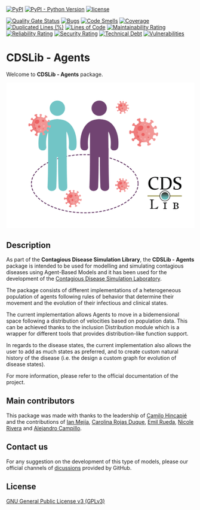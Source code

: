 [![PyPI](https://img.shields.io/pypi/v/cdslib-agents?color=color=%2310d510)](https://pypi.org/project/cdslib-agents/)
[![PyPI - Python Version](https://img.shields.io/pypi/pyversions/cdslib-agents?color=%2310d510)](https://pypi.org/project/cdslib-agents/)
[![license](https://img.shields.io/github/license/fenfisdi/cdslib_agents)](./LICENSE)

[![Quality Gate Status](https://sonarcloud.io/api/project_badges/measure?project=fenfisdi_cdslib_agents&metric=alert_status)](https://sonarcloud.io/summary/new_code?id=fenfisdi_cdslib_agents)
[![Bugs](https://sonarcloud.io/api/project_badges/measure?project=fenfisdi_cdslib_agents&metric=bugs)](https://sonarcloud.io/summary/new_code?id=fenfisdi_cdslib_agents)
[![Code Smells](https://sonarcloud.io/api/project_badges/measure?project=fenfisdi_cdslib_agents&metric=code_smells)](https://sonarcloud.io/summary/new_code?id=fenfisdi_cdslib_agents)
[![Coverage](https://sonarcloud.io/api/project_badges/measure?project=fenfisdi_cdslib_agents&metric=coverage)](https://sonarcloud.io/summary/new_code?id=fenfisdi_cdslib_agents)
[![Duplicated Lines (%)](https://sonarcloud.io/api/project_badges/measure?project=fenfisdi_cdslib_agents&metric=duplicated_lines_density)](https://sonarcloud.io/summary/new_code?id=fenfisdi_cdslib_agents)
[![Lines of Code](https://sonarcloud.io/api/project_badges/measure?project=fenfisdi_cdslib_agents&metric=ncloc)](https://sonarcloud.io/summary/new_code?id=fenfisdi_cdslib_agents)
[![Maintainability Rating](https://sonarcloud.io/api/project_badges/measure?project=fenfisdi_cdslib_agents&metric=sqale_rating)](https://sonarcloud.io/summary/new_code?id=fenfisdi_cdslib_agents)
[![Reliability Rating](https://sonarcloud.io/api/project_badges/measure?project=fenfisdi_cdslib_agents&metric=reliability_rating)](https://sonarcloud.io/summary/new_code?id=fenfisdi_cdslib_agents)
[![Security Rating](https://sonarcloud.io/api/project_badges/measure?project=fenfisdi_cdslib_agents&metric=security_rating)](https://sonarcloud.io/summary/new_code?id=fenfisdi_cdslib_agents)
[![Technical Debt](https://sonarcloud.io/api/project_badges/measure?project=fenfisdi_cdslib_agents&metric=sqale_index)](https://sonarcloud.io/summary/new_code?id=fenfisdi_cdslib_agents)
[![Vulnerabilities](https://sonarcloud.io/api/project_badges/measure?project=fenfisdi_cdslib_agents&metric=vulnerabilities)](https://sonarcloud.io/summary/new_code?id=fenfisdi_cdslib_agents)


# CDSLib - Agents

Welcome to **CDSLib - Agents** package.

![repo_logo](https://raw.githubusercontent.com/fenfisdi/cdslib_agents/dev/images/CDSLib_agents_white-background.png "CDSLib - Agents Logo")

## Description

As part of the **Contagious Disease Simulation Library**, the
**CDSLib - Agents** package is intended to be used for modelling and simulating
contagious diseases using Agent-Based Models and it has been used for the development
of the [Contagious Disease Simulation Laboratory](https://github.com/fenfisdi/cdslab).

The package consists of different implementations of a heterogeneous population
of agents following rules of behavior that determine their movement and the evolution
of their infectious and clinical states.

The current implementation allows Agents to move in a bidemensional space following
a distribution of velocities based on population data. This can be achieved thanks to
the inclusion Distribution module which is a wrapper for different tools that provides
distribution-like function support.

In regards to the disease states, the current implementation also allows the user to
add as much states as preferred, and to create custom natural history of the disease
(i.e. the design a custom graph for evolution of disease states).

For more information, please refer to the official documentation of the project.

## Main contributors

This package was made with thanks to the leadership of
[Camilo Hincapié](https://www.linkedin.com/in/camilo-hincapie-gutierrez/)
and the contributions of
[Ian Mejía](https://github.com/IanMejia),
[Carolina Rojas Duque](https://github.com/carolinarojasd),
[Emil Rueda](https://www.linkedin.com/in/emil-rueda-424012207/),
[Nicole Rivera](https://github.com/nicolerivera1) and
[Alejandro Campillo](https://www.linkedin.com/in/alucardcampillo/).

## Contact us

For any suggestion on the development of this type of models, please our official
channels of [dicussions](https://github.com/fenfisdi/cdslib_agents/discussions)
provided by GitHub.

## License

[GNU General Public License v3 (GPLv3)](./LICENSE)
